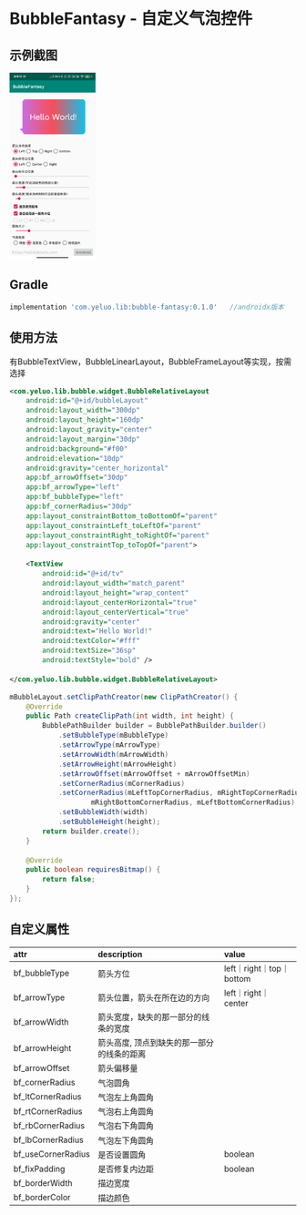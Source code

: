 # BubbleFantasy - 自定义气泡控件
## 示例截图
<img src="./captures/image.png" width = 30% height = 30% />

## Gradle

```groovy
implementation 'com.yeluo.lib:bubble-fantasy:0.1.0'   //androidx版本
```

## 使用方法
有BubbleTextView，BubbleLinearLayout，BubbleFrameLayout等实现，按需选择
```xml
<com.yeluo.lib.bubble.widget.BubbleRelativeLayout
    android:id="@+id/bubbleLayout"
    android:layout_width="300dp"
    android:layout_height="160dp"
    android:layout_gravity="center"
    android:layout_margin="30dp"
    android:background="#f00"
    android:elevation="10dp"
    android:gravity="center_horizontal"
    app:bf_arrowOffset="30dp"
    app:bf_arrowType="left"
    app:bf_bubbleType="left"
    app:bf_cornerRadius="30dp"
    app:layout_constraintBottom_toBottomOf="parent"
    app:layout_constraintLeft_toLeftOf="parent"
    app:layout_constraintRight_toRightOf="parent"
    app:layout_constraintTop_toTopOf="parent">

    <TextView
        android:id="@+id/tv"
        android:layout_width="match_parent"
        android:layout_height="wrap_content"
        android:layout_centerHorizontal="true"
        android:layout_centerVertical="true"
        android:gravity="center"
        android:text="Hello World!"
        android:textColor="#fff"
        android:textSize="36sp"
        android:textStyle="bold" />

</com.yeluo.lib.bubble.widget.BubbleRelativeLayout>
```

```java
mBubbleLayout.setClipPathCreator(new ClipPathCreator() {
    @Override
    public Path createClipPath(int width, int height) {
        BubblePathBuilder builder = BubblePathBuilder.builder()
            .setBubbleType(mBubbleType)
            .setArrowType(mArrowType)
            .setArrowWidth(mArrowWidth)
            .setArrowHeight(mArrowHeight)
            .setArrowOffset(mArrowOffset + mArrowOffsetMin)
            .setCornerRadius(mCornerRadius)
            .setCornerRadius(mLeftTopCornerRadius, mRightTopCornerRadius, 
                    mRightBottomCornerRadius, mLeftBottomCornerRadius)
            .setBubbleWidth(width)
            .setBubbleHeight(height);
        return builder.create();
    }

    @Override
    public boolean requiresBitmap() {
        return false;
    }
});
```

## 自定义属性
| attr | description | value |
|:---|:---|:---|
| bf_bubbleType | 箭头方位 | left｜right｜top｜bottom |
| bf_arrowType | 箭头位置，箭头在所在边的方向 | left｜right｜center |
| bf_arrowWidth | 箭头宽度，缺失的那一部分的线条的宽度 |  |
| bf_arrowHeight | 箭头高度, 顶点到缺失的那一部分的线条的距离 |  |
| bf_arrowOffset | 箭头偏移量 |  |
| bf_cornerRadius | 气泡圆角 |  |
| bf_ltCornerRadius | 气泡左上角圆角 |  |
| bf_rtCornerRadius | 气泡右上角圆角 |  |
| bf_rbCornerRadius | 气泡右下角圆角 |  |
| bf_lbCornerRadius | 气泡左下角圆角 |  |
| bf_useCornerRadius | 是否设置圆角 | boolean |
| bf_fixPadding | 是否修复内边距 | boolean |
| bf_borderWidth | 描边宽度 |  |
| bf_borderColor | 描边颜色 |  |
